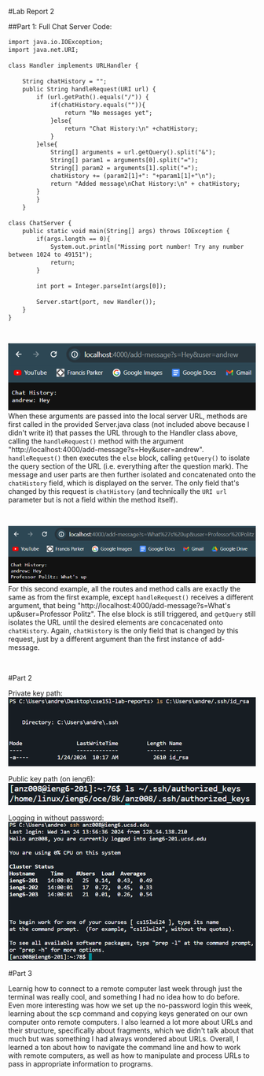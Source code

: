 #Lab Report 2 

##Part 1: Full Chat Server Code: 
```
import java.io.IOException;
import java.net.URI;

class Handler implements URLHandler {
    
    String chatHistory = "";
    public String handleRequest(URI url) {
        if (url.getPath().equals("/")) {
            if(chatHistory.equals("")){
                return "No messages yet";
            }else{
                return "Chat History:\n" +chatHistory;
            }
        }else{
            String[] arguments = url.getQuery().split("&");
            String[] param1 = arguments[0].split("=");
            String[] param2 = arguments[1].split("=");
            chatHistory += (param2[1]+": "+param1[1]+"\n");
            return "Added message\nChat History:\n" + chatHistory;
        }
        }
    }
    
class ChatServer {
    public static void main(String[] args) throws IOException {
        if(args.length == 0){
            System.out.println("Missing port number! Try any number between 1024 to 49151");
            return;
        }

        int port = Integer.parseInt(args[0]);

        Server.start(port, new Handler());
    }
}

```
<br>

![Image](../Screenshots/LabReport2/Screenshot_1.png) <br>
When these arguments are passed into the local server URL, methods are first called in the provided Server.java class (not included above because I didn't write it) that passes the URL through to the Handler class above, calling the `handleRequest()` method with the argument "http://localhost:4000/add-message?s=Hey&user=andrew". `handleRequest()` then executes the `else` block, calling `getQuery()` to isolate the query section of the URL (i.e. everything after the question mark). The message and user parts are then further isolated and concatenated onto the `chatHistory` field, which is displayed on the server. The only field that's changed by this request is `chatHistory` (and technically the `URI url` parameter but is not a field within the method itself). 

<br>

![Image](../Screenshots/LabReport2/Screenshot_2.png) <br>
For this second example, all the routes and method calls are exactly the same as from the first example, except `handleRequest()` receives a different argument, that being "http://localhost:4000/add-message?s=What's up&user=Professor Politz". The else block is still triggered, and `getQuery` still isolates the URL until the desired elements are concacenated onto `chatHistory`. Again, `chatHistory` is the only field that is changed by this request, just by a different argument than the first instance of add-message.

<br>

#Part 2 

Private key path: <br>
![Image](../Screenshots/LabReport2/Screenshot_3.png) <br>

Public key path (on ieng6): <br>
![Image](../Screenshots/LabReport2/Screenshot_4.png) <br>

Logging in without password: <br>
![Image](../Screenshots/LabReport2/Screenshot_5.png) <br>

#Part 3 

Learnig how to connect to a remote computer last week through just the terminal was really cool, and something I had no idea how to do before. Even more interesting was how we set up the no-password login this week, learning about the scp command and copying keys generated on our own computer onto remote computers. I also learned a lot more about URLs and their structure, specifically about fragments, which we didn't talk about that much but was something I had always wondered about URLs. Overall, I learned a ton about how to navigate the command line and how to work with remote computers, as well as how to manipulate and process URLs to pass in appropriate information to programs. 




